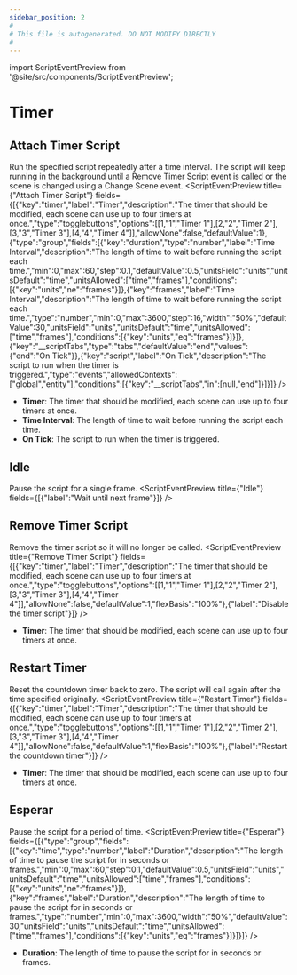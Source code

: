 ```yaml
---
sidebar_position: 2
#
# This file is autogenerated. DO NOT MODIFY DIRECTLY
#
---
```


import ScriptEventPreview from '@site/src/components/ScriptEventPreview';

# Timer

## Attach Timer Script
Run the specified script repeatedly after a time interval. The script will keep running in the background until a Remove Timer Script event is called or the scene is changed using a Change Scene event.
<ScriptEventPreview title={"Attach Timer Script"} fields={[{"key":"timer","label":"Timer","description":"The timer that should be modified, each scene can use up to four timers at once.","type":"togglebuttons","options":[[1,"1","Timer 1"],[2,"2","Timer 2"],[3,"3","Timer 3"],[4,"4","Timer 4"]],"allowNone":false,"defaultValue":1},{"type":"group","fields":[{"key":"duration","type":"number","label":"Time Interval","description":"The length of time to wait before running the script each time.","min":0,"max":60,"step":0.1,"defaultValue":0.5,"unitsField":"units","unitsDefault":"time","unitsAllowed":["time","frames"],"conditions":[{"key":"units","ne":"frames"}]},{"key":"frames","label":"Time Interval","description":"The length of time to wait before running the script each time.","type":"number","min":0,"max":3600,"step":16,"width":"50%","defaultValue":30,"unitsField":"units","unitsDefault":"time","unitsAllowed":["time","frames"],"conditions":[{"key":"units","eq":"frames"}]}]},{"key":"__scriptTabs","type":"tabs","defaultValue":"end","values":{"end":"On Tick"}},{"key":"script","label":"On Tick","description":"The script to run when the timer is triggered.","type":"events","allowedContexts":["global","entity"],"conditions":[{"key":"__scriptTabs","in":[null,"end"]}]}]} />

- **Timer**: The timer that should be modified, each scene can use up to four timers at once.  
- **Time Interval**: The length of time to wait before running the script each time.  
- **On Tick**: The script to run when the timer is triggered.  

## Idle
Pause the script for a single frame.
<ScriptEventPreview title={"Idle"} fields={[{"label":"Wait until next frame"}]} />


## Remove Timer Script
Remove the timer script so it will no longer be called.
<ScriptEventPreview title={"Remove Timer Script"} fields={[{"key":"timer","label":"Timer","description":"The timer that should be modified, each scene can use up to four timers at once.","type":"togglebuttons","options":[[1,"1","Timer 1"],[2,"2","Timer 2"],[3,"3","Timer 3"],[4,"4","Timer 4"]],"allowNone":false,"defaultValue":1,"flexBasis":"100%"},{"label":"Disable the timer script"}]} />

- **Timer**: The timer that should be modified, each scene can use up to four timers at once.  

## Restart Timer
Reset the countdown timer back to zero. The script will call again after the time specified originally.
<ScriptEventPreview title={"Restart Timer"} fields={[{"key":"timer","label":"Timer","description":"The timer that should be modified, each scene can use up to four timers at once.","type":"togglebuttons","options":[[1,"1","Timer 1"],[2,"2","Timer 2"],[3,"3","Timer 3"],[4,"4","Timer 4"]],"allowNone":false,"defaultValue":1,"flexBasis":"100%"},{"label":"Restart the countdown timer"}]} />

- **Timer**: The timer that should be modified, each scene can use up to four timers at once.  

## Esperar
Pause the script for a period of time.
<ScriptEventPreview title={"Esperar"} fields={[{"type":"group","fields":[{"key":"time","type":"number","label":"Duration","description":"The length of time to pause the script for in seconds or frames.","min":0,"max":60,"step":0.1,"defaultValue":0.5,"unitsField":"units","unitsDefault":"time","unitsAllowed":["time","frames"],"conditions":[{"key":"units","ne":"frames"}]},{"key":"frames","label":"Duration","description":"The length of time to pause the script for in seconds or frames.","type":"number","min":0,"max":3600,"width":"50%","defaultValue":30,"unitsField":"units","unitsDefault":"time","unitsAllowed":["time","frames"],"conditions":[{"key":"units","eq":"frames"}]}]}]} />

- **Duration**: The length of time to pause the script for in seconds or frames.  

